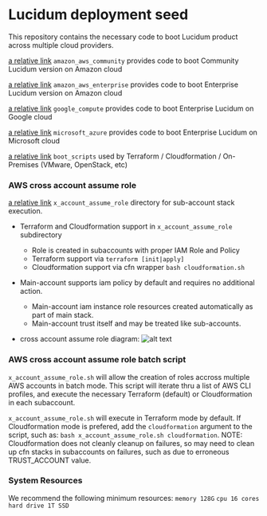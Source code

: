 # Lucidum deployment seed


This repository contains the necessary code to boot Lucidum product across multiple cloud providers.

[a relative link](amazon_aws_community/README.md) `amazon_aws_community` provides code to boot Community Lucidum version on Amazon cloud

[a relative link](amazon_aws_enterprise/README.md) `amazon_aws_enterprise` provides code to boot Enterprise Lucidum version on Amazon cloud

[a relative link](google_compute/README.md) `google_compute` provides code to boot Enterprise Lucidum on Google cloud

[a relative link](microsoft_azure/README.md) `microsoft_azure` provides code to boot Enterprise Lucidum on Microsoft cloud

[a relative link](boot_scripts/README.md) `boot_scripts` used by Terraform / Cloudformation / On-Premises (VMware, OpenStack, etc) 


### AWS cross account assume role

[a relative link](x_account_assume_role/README.MD) `x_account_assume_role` directory for sub-account stack execution.

- Terraform and Cloudformation support in `x_account_assume_role` subdirectory
  * Role is created in subaccounts with proper IAM Role and Policy
  * Terraform support via `terraform [init|apply]`
  * Cloudformation support via cfn wrapper `bash cloudformation.sh`

- Main-account supports iam policy by default and requires no additional action.
  * Main-account iam instance role resources created automatically as part of main stack.
  * Main-account trust itself and may be treated like sub-accounts.


- cross account assume role diagram:
![alt text](https://github.com/LucidumInc/lucidum-deployment-seed/blob/master/assume-role.jpg?raw=true)


### AWS cross account assume role batch script

`x_account_assume_role.sh` will allow the creation of roles accross multiple AWS accounts in batch mode. This script will iterate thru a list of AWS CLI profiles, and execute the necessary Terraform (default) or Cloudformation in each subaccount.

`x_account_assume_role.sh` will execute in Terraform mode by default. If Cloudformation mode is prefered, add the `cloudformation` argument to the script, such as: `bash x_account_assume_role.sh cloudformation`. NOTE: Cloudformation does not cleanly cleanup on failures, so may need to clean up cfn stacks in subaccounts on failures, such as due to erroneous TRUST_ACCOUNT value.


### System Resources

We recommend the following minimum resources:
`memory 128G`
`cpu 16 cores`
`hard drive 1T SSD`
